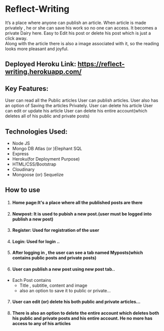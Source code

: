 # Reflect-Writing

It’s a place where anyone can publish an article. When article is made privately ,
he or she can save his work so no one can access. It becomes a private Dairy here. Easy to Edit his post or delete his post which is just a click away.  
Along with the article there is also a image associated with it, so the reading looks more pleasant and joyful.

## Deployed Heroku Link: https://reflect-writing.herokuapp.com/

## Key Features:

User can read all the Public articles
User can publish articles.
User also has an option of Saving the articles Privately.
User can delete his article
User can edit or update his article
User can delete his entire account(which deletes all of his public and private posts)


## Technologies Used:

- Node JS
- Mongo DB Atlas (or )Elephant SQL
- Express
- Heroku(for Deployment Purpose)
- HTML/CSS/Bootstrap
- Cloudinary
- Mongoose (or) Sequelize


## How to use

1. #### Home page:It's a place where all the published posts are there
2. #### Newpost: It is used to pubish a new post.(user must be logged into publish a new post)
3. #### Register: Used for registration of the user
4. #### Login: Used for login ..
5. #### After logging in , the user can see a tab named Myposts(which contains public posts and private posts)
6. #### User can publish a new post using new post tab..
  - Each Post contains
    - Title , subtitle, content and image 
    - also an  option to save it to public or private...
7. #### User can edit (or)  delete his both public and private articles...
8. #### There is also an option to delete the entire account which deletes both his public and private posts and his entire account. He no more has access to any of his articles

    


